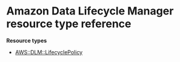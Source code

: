 # Amazon Data Lifecycle Manager resource type reference<a name="AWS_DLM"></a>

**Resource types**
+ [AWS::DLM::LifecyclePolicy](aws-resource-dlm-lifecyclepolicy.md)
